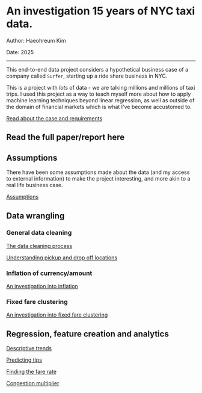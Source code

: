 # An investigation 15 years of NYC taxi data.

Author: Haeohreum Kim

Date: 2025

---

This end-to-end data project considers a hypothetical business case of a company called `Surfer`, starting up a ride share business in NYC. 

This is a project with *lots* of data - we are talking millions and millions of taxi trips. I used this project as a way to teach myself more about how to apply machine learning techniques beyond linear regression, as well as outside of the domain of financial markets which is what I've become accustomed to.

[Read about the case and requirements](./business_case.md)

## Read the full paper/report here

## Assumptions

There have been some assumptions made about the data (and my access to external information) to make the project interesting, and more akin to a real life business case.

[Assumptions](./assumptions.md)

## Data wrangling

### General data cleaning
[The data cleaning process](./data/research/data_quality.ipynb)

[Understanding pickup and drop off locations](./data/research/understanding_locations.ipynb)

### Inflation of currency/amount
[An investigation into inflation](./data/research/inflation.ipynb)

### Fixed fare clustering
[An investigation into fixed fare clustering](./data/research/fixed_fares.ipynb)

## Regression, feature creation and analytics

[Descriptive trends](./research/descriptive_trends.ipynb)

[Predicting tips](./research/tips.ipynb)

[Finding the fare rate](./research/fare_amount.ipynb)

[Congestion multiplier](./research/congestion.ipynb)

